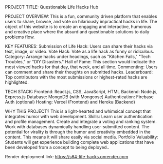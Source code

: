 PROJECT TITLE: Questionable Life Hacks Hub

PROJECT OVERVIEW: This is a fun, community driven platform that enables users to share, browse, and vote on hilariously impractical hacks in life. The object of this website is to create an engaging and interactive, humorous and creative place where the absurd and questionable solutions to daily problems flow.

KEY FEATURES: Submission of Life Hack: Users can share their hacks via text, image, or video. Vote Hack: Vote as a life hack as funny or ridiculous. Category: Arrange hacks under headings, such as "Kitchen Fails," "Tech Troubles," or "DIY Disasters." Hall of Fame: This section would indicate the most viewed hacks for that day, that week, and all time. Commenting: Users can comment and share their thoughts on submitted hacks. Leaderboard: Top contributors with the most submissions or highest-rated hacks are highlighted.

TECH STACK: Frontend: React.js, CSS, JavaScript, HTML Backend: Node.js, Express.js Database: MongoDB (with Mongoose) Authentication: Firebase Auth (optional) Hosting: Vercel (Frontend) and Heroku (Backend)

WHY THIS PROJECT? This is a light-hearted and whimsical concept that integrates humor with web development. Skills: Learn user authentication and profile management. Create and integrate a voting and ranking system. Work with databases dynamically handling user-submitted content. The potential for virality is through the humor and creativity embedded in the content. This means it will share easily via social media. Portfolio Valuability: Students will get experience building complete web applications that have been developed from a concept to being deployed..

Render deployment link: https://s64-life-hacks.onrender.com
